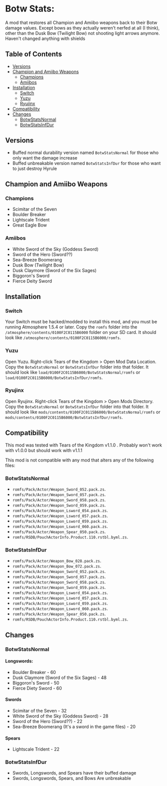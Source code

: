 # Botw Stats:
A mod that restores all Champion and Amiibo weapons back to their Botw damage values.
Except bows as they actually weren't nerfed at all (I think), other than the Dusk Bow (Twilight Bow) not shooting light arrows anymore.
Haven't changed anything with shields

## Table of Contents

- [Versions](#versions)
- [Champion and Amiibo Weapons](#championandamiiboweapons)
   - [Champions](#champions)
   - [Amiibos](#amiibos)
- [Installation](#installation)
  - [Switch](#switch)
  - [Yuzu](#yuzu)
  - [Ryujinx](#ryujinx)
- [Compatibility](#compatibility)
- [Changes](#changes)
   - [BotwStatsNormal](#botwstatsnormal)
   - [BotwStatsInfDur](#botwstatsinfdur)

## Versions

- Buffed normal durability version named `BotwStatsNormal` for those who only want the damage increase
- Buffed unbreakable version named `BotwStatsInfDur` for those who want to just destroy Hyrule

## Champion and Amiibo Weapons

### Champions

- Scimitar of the Seven
- Boulder Breaker
- Lightscale Trident
- Great Eagle Bow

### Amiibos

- White Sword of the Sky (Goddess Sword)
- Sword of the Hero (Sword??)
- Sea-Breeze Boomerang
- Dusk Bow (Twilight Bow)
- Dusk Claymore (Sword of the Six Sages)
- Biggoron's Sword
- Fierce Deity Sword

## Installation

### Switch

Your Switch must be hacked/modded to install this mod, and you must be running
Atmosphere 1.5.4 or later. Copy the `romfs` folder into the
`/atmosphere/contents/0100F2C0115B6000` folder on your SD card. It should look
like `/atmosphere/contents/0100F2C0115B6000/romfs`.

### Yuzu

Open Yuzu. Right-click Tears of the Kingdom > Open Mod Data Location. Copy the
`BotwStatsNormal` or `BotwStatsInfDur` folder into that folder. It should look like
`load/0100F2C0115B6000/BotwStatsNormal/romfs` or `load/0100F2C0115B6000/BotwStatsInfDur/romfs`.

### Ryujinx

Open Ryujinx. Right-click Tears of the Kingdom > Open Mods Directory. Copy the
`BotwStatsNormal` or `BotwStatsInfDur` folder into that folder. It should look like
`mods/contents/0100F2C0115B6000/BotwStatsNormal/romfs` or `mods/contents/0100F2C0115B6000/BotwStatsInfDur/romfs`.

## Compatibility

This mod was tested with Tears of the Kingdom v1.1.0 . Probably won't work with v1.0.0 but should work with v1.1.1

This mod is not compatible with any mod that alters any of the following files:
### BotwStatsNormal
- `romfs/Pack/Actor/Weapon_Sword_052.pack.zs`.
- `romfs/Pack/Actor/Weapon_Sword_057.pack.zs`.
- `romfs/Pack/Actor/Weapon_Sword_058.pack.zs`.
- `romfs/Pack/Actor/Weapon_Sword_059.pack.zs`.
- `romfs/Pack/Actor/Weapon_Lsword_054.pack.zs`.
- `romfs/Pack/Actor/Weapon_Lsword_057.pack.zs`.
- `romfs/Pack/Actor/Weapon_Lsword_059.pack.zs`.
- `romfs/Pack/Actor/Weapon_Lsword_060.pack.zs`.
- `romfs/Pack/Actor/Weapon_Spear_050.pack.zs`.
- `romfs/RSDB/PouchActorInfo.Product.110.rstbl.byml.zs`.
### BotwStatsInfDur
- `romfs/Pack/Actor/Weapon_Bow_028.pack.zs`.
- `romfs/Pack/Actor/Weapon_Bow_072.pack.zs`.
- `romfs/Pack/Actor/Weapon_Sword_052.pack.zs`.
- `romfs/Pack/Actor/Weapon_Sword_057.pack.zs`.
- `romfs/Pack/Actor/Weapon_Sword_058.pack.zs`.
- `romfs/Pack/Actor/Weapon_Sword_059.pack.zs`.
- `romfs/Pack/Actor/Weapon_Lsword_054.pack.zs`.
- `romfs/Pack/Actor/Weapon_Lsword_057.pack.zs`.
- `romfs/Pack/Actor/Weapon_Lsword_059.pack.zs`.
- `romfs/Pack/Actor/Weapon_Lsword_060.pack.zs`.
- `romfs/Pack/Actor/Weapon_Spear_050.pack.zs`.
- `romfs/RSDB/PouchActorInfo.Product.110.rstbl.byml.zs`.

## Changes
### BotwStatsNormal

#### Longswords:
- Boulder Breaker - 60
- Dusk Claymore (Sword of the Six Sages) - 48
- Biggoron's Sword - 50
- Fierce Diety Sword - 60

#### Swords
- Scimitar of the Seven - 32
- White Sword of the Sky (Goddess Sword) - 28
- Sword of the Hero (Sword??) - 22
- Sea-Breeze Boomerang (It's a sword in the game files) - 20

#### Spears
- Lightscale Trident - 22

### BotwStatsInfDur
- Swords, Longswords, and Spears have their buffed damage
- Swords, Longswords, Spears, and Bows Are unbreakable
